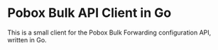 # Pobox Bulk API Client in Go

This is a small client for the Pobox Bulk Forwarding configuration API, written
in Go.
